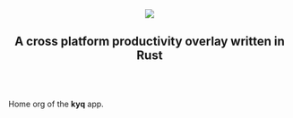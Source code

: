 <div align=center>
<img src="https://avatars.githubusercontent.com/u/118645650?s=200&v=4">
<h2>A cross platform productivity overlay written in Rust</h2>
<br><br>
</div>

Home org of the **kyq** app.
